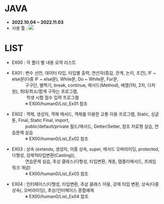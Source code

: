 # JAVA
- <b>2022.10.04 ~ 2022.11.03</b>
- 사용 툴 : <img src="https://img.shields.io/badge/Eclipse IDE-2C2255?style=flat&logo=Eclipse IDE&logoColor=white"/>

# LIST
- EX00 : 각 폴더 별 내용 요약 리스트

- EX01 : 변수 선언, 데이터 타입, 타입별 출력, 연산자(증감, 관계, 논리, 조건), IF ~ else문(다중 IF ~ else문),
        While문, Do ~ While문, For문, <br/>&nbsp;&nbsp;&nbsp;&nbsp;&nbsp;&nbsp;&nbsp;&nbsp;&nbsp;&nbsp;
        구구단, 별찍기, break, continue, 메서드(Method), 배열(1차, 2차, 다차원), 최대/최소/합계 구하는 프로그램, <br/>&nbsp;&nbsp;&nbsp;&nbsp;&nbsp;&nbsp;&nbsp;&nbsp;&nbsp;&nbsp;&nbsp;
        학생 시험 점수 입력 프로그램
        <br/>&nbsp;&nbsp;&nbsp;&nbsp;&nbsp;&nbsp;&nbsp;&nbsp;&nbsp;&nbsp;&nbsp;※ EX00/human0/List_Ex01 참조
    
- EX02 : 객체, 생성자, 객체 메서드, 객체를 이용한 교통 이용 프로그램, Static, 싱글톤, Final, Static Final, import,
        <br/>&nbsp;&nbsp;&nbsp;&nbsp;&nbsp;&nbsp;&nbsp;&nbsp;&nbsp;&nbsp;
        public/default/private 필드/메서드, Getter/Setter, 참조 자료형 실습, 연습문제 실습
        <br/>&nbsp;&nbsp;&nbsp;&nbsp;&nbsp;&nbsp;&nbsp;&nbsp;&nbsp;&nbsp;
        ※ EX00/human0/List_Ex02 참조

- EX03 : 상속 (extends, 생성자, 이중 상속, super, 메서드 오버라이딩, protected, 다형성, 강제적타입변환(Casting)),
        <br/>&nbsp;&nbsp;&nbsp;&nbsp;&nbsp;&nbsp;&nbsp;&nbsp;&nbsp;&nbsp;
        연습문제 실습, 추상 클래스(다형성, 타입변환, 계층, 템플리메서드, 프레임 워크 개념)
        <br/>&nbsp;&nbsp;&nbsp;&nbsp;&nbsp;&nbsp;&nbsp;&nbsp;&nbsp;&nbsp;
        ※ EX00/human0/List_Ex03 참조

- EX04 : 인터페이스(다형성, 타입변환, 추상 클래스 이용, 강제 타입 변환, 상속(다중 상속), 오버라이딩), 
         추상/인터페이스 종합예제
         <br/>&nbsp;&nbsp;&nbsp;&nbsp;&nbsp;&nbsp;&nbsp;&nbsp;&nbsp;&nbsp;
         ※ EX00/human0/List_Ex04 참조
    